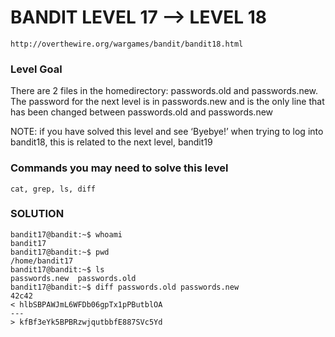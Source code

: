 # BANDIT LEVEL 17 --> LEVEL 18

```
http://overthewire.org/wargames/bandit/bandit18.html
```

### Level Goal

There are 2 files in the homedirectory: passwords.old and passwords.new. The password for
the next level is in passwords.new and is the only line that has been changed between
passwords.old and passwords.new

NOTE: if you have solved this level and see ‘Byebye!’ when trying to log into bandit18,
this is related to the next level, bandit19

### Commands you may need to solve this level

```
cat, grep, ls, diff
```

### SOLUTION

```
bandit17@bandit:~$ whoami
bandit17
bandit17@bandit:~$ pwd
/home/bandit17
bandit17@bandit:~$ ls
passwords.new  passwords.old
bandit17@bandit:~$ diff passwords.old passwords.new
42c42
< hlbSBPAWJmL6WFDb06gpTx1pPButblOA
---
> kfBf3eYk5BPBRzwjqutbbfE887SVc5Yd
```
